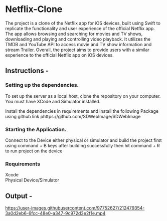 # Netflix-Clone

The project is a clone of the Netflix app for iOS devices, built using Swift  to replicate the functionality and user experience of the official Netflix app. The app allows browsing and searching for movies and TV shows, downloading and playing and controlling video playback. 
It utilizes the TMDB and YouTube API to access movie and TV show information and stream Trailer. 
Overall, the project aims to provide users with a similar experience to the official Netflix app on iOS devices.


## Instructions - 
  
  ### Setting up the dependencies.
  To set up the server as a local host, clone the repository on your computer.
  You must have XCode and Simulator installed.
  
  Install the dependencies in requirements and install the following Package using github link phttps://github.com/SDWebImage/SDWebImage
  
  
  ### Starting the Application.
  Connect to the Device either physical or simulator and build the project first using command + B keys
  after building successfully then hit command + R to run project on the device
  
  
                                         
### Requirements                    
Xcode                              
Physical Device/Simulator          


## Output - 


https://user-images.githubusercontent.com/97752627/212479354-3a0d2eb6-6fcc-48e0-a347-9c972d3e2f1e.mp4

